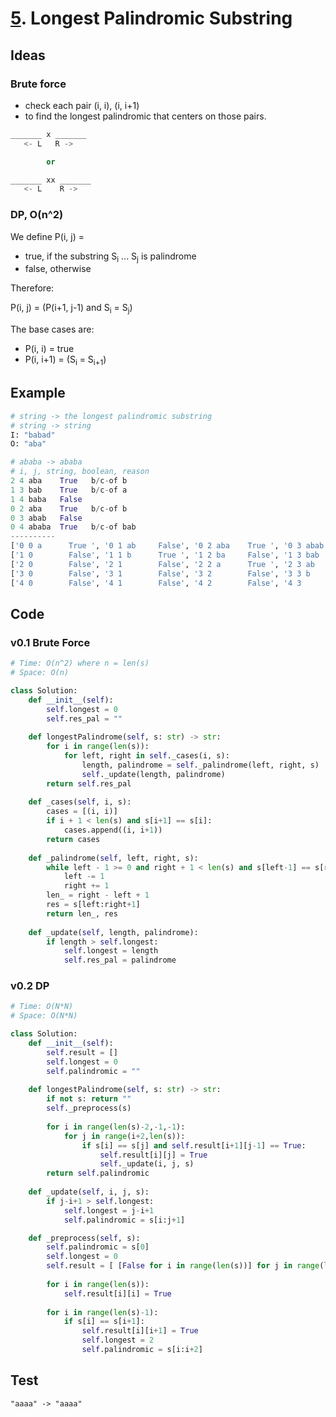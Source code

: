 # [5](https://leetcode.com/problems/longest-palindromic-substring/). Longest Palindromic Substring

## Ideas

### Brute force

* check each pair (i, i), (i, i+1) 
* to find the longest palindromic that centers on those pairs.

``` python
_______ x _______
   <- L   R -> 

        or

_______ xx _______
   <- L    R -> 
```

### DP, O(n^2)

We define P(i, j) = 

* true, if the substring S<sub>i</sub> ... S<sub>j</sub> is palindrome
* false,​ otherwise
  	
Therefore:

P(i, j) = (P(i+1, j-1) and S<sub>i</sub> = S<sub>j</sub>) 

The base cases are: 

* P(i, i) = true
* P(i, i+1) = (S<sub>i</sub> = S<sub>i+1</sub>)


## Example

``` python
# string -> the longest palindromic substring
# string -> string
I: "babad"
O: "aba"
```

``` python
# ababa -> ababa
# i, j, string, boolean, reason
2 4 aba    True   b/c-of b
1 3 bab    True   b/c-of a
1 4 baba   False 
0 2 aba    True   b/c-of b
0 3 abab   False 
0 4 ababa  True   b/c-of bab
----------
['0 0 a      True ', '0 1 ab     False', '0 2 aba    True ', '0 3 abab   False', '0 4 ababa  True ']
['1 0        False', '1 1 b      True ', '1 2 ba     False', '1 3 bab    True ', '1 4 baba   False']
['2 0        False', '2 1        False', '2 2 a      True ', '2 3 ab     False', '2 4 aba    True ']
['3 0        False', '3 1        False', '3 2        False', '3 3 b      True ', '3 4 ba     False']
['4 0        False', '4 1        False', '4 2        False', '4 3        False', '4 4 a      True ']
```

## Code 


### v0.1 Brute Force

``` python
# Time: O(n^2) where n = len(s)
# Space: O(n)

class Solution:
    def __init__(self):
        self.longest = 0
        self.res_pal = ""
    
    def longestPalindrome(self, s: str) -> str:
        for i in range(len(s)):               
            for left, right in self._cases(i, s):
                length, palindrome = self._palindrome(left, right, s)
                self._update(length, palindrome)
        return self.res_pal 
    
    def _cases(self, i, s):
        cases = [(i, i)]
        if i + 1 < len(s) and s[i+1] == s[i]:
            cases.append((i, i+1))
        return cases
    
    def _palindrome(self, left, right, s):
        while left - 1 >= 0 and right + 1 < len(s) and s[left-1] == s[right+1]:
            left -= 1
            right += 1
        len_ = right - left + 1
        res = s[left:right+1]
        return len_, res 
    
    def _update(self, length, palindrome):
        if length > self.longest:
            self.longest = length
            self.res_pal = palindrome
```

### v0.2 DP 

``` python
# Time: O(N*N)
# Space: O(N*N)

class Solution:
    def __init__(self):
        self.result = []
        self.longest = 0
        self.palindromic = "" 
    
    def longestPalindrome(self, s: str) -> str:
        if not s: return ""
        self._preprocess(s)
        
        for i in range(len(s)-2,-1,-1):
            for j in range(i+2,len(s)):
                if s[i] == s[j] and self.result[i+1][j-1] == True:
                    self.result[i][j] = True
                    self._update(i, j, s) 
        return self.palindromic 
    
    def _update(self, i, j, s):
        if j-i+1 > self.longest:
            self.longest = j-i+1
            self.palindromic = s[i:j+1]     

    def _preprocess(self, s):
        self.palindromic = s[0]
        self.longest = 0
        self.result = [ [False for i in range(len(s))] for j in range(len(s))]
        
        for i in range(len(s)):
            self.result[i][i] = True
        
        for i in range(len(s)-1):
            if s[i] == s[i+1]:
                self.result[i][i+1] = True
                self.longest = 2
                self.palindromic = s[i:i+2]
```

## Test

```
"aaaa" -> "aaaa"
```